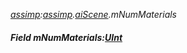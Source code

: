 _[assimp](../../modules/assimp/assimp-module.md):[assimp](../../modules/assimp/assimp-module.md).[aiScene](../../modules/assimp/assimp-aiscene.md).mNumMaterials_
##### Field mNumMaterials:[UInt](../../modules/wonkey/wonkey-types-uint.md)
